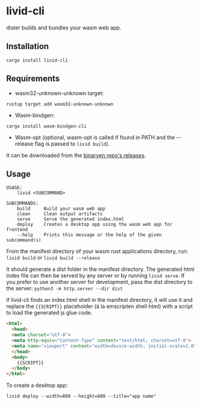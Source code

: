 # livid-cli

dister builds and bundles your wasm web app.

## Installation
`cargo install livid-cli`

## Requirements
- wasm32-unknown-unknown target:

`rustup target add wasm32-unknown-unknown`

- Wasm-bindgen:

`cargo install wasm-bindgen-cli`

- Wasm-opt (optional, wasm-opt is called if found in PATH and the --release flag is passed to `livid build`).

It can be downloaded from the [binaryen repo's releases](https://github.com/WebAssembly/binaryen/releases).

## Usage
```
USAGE:
    livid <SUBCOMMAND>

SUBCOMMANDS:
    build     Build your wasm web app
    clean     Clean output artifacts
    serve     Serve the generated index.html
    deploy    Creates a desktop app using the wasm web app for frontend
    --help    Prints this message or the help of the given subcommand(s)
```

From the manifest directory of your wasm rust applications directory, run:
`livid build` or `livid build --release`

It should generate a dist folder in the manifest directory. The generated html index file can then be served by any server or by running `livid serve`. If you prefer to use another server for development, pass the dist directory to the server:
`python3 -m http.server --dir dist`

If livid-cli finds an index.html shell in the manifest directory, it will use it and replace the `{{SCRIPT}}`  placeholder (à la emscripten shell html) with a script to load the generated js glue code.
```html
<html>
  <head>
  <meta charset="utf-8">
  <meta http-equiv="Content-Type" content="text/html; charset=utf-8">
  <meta name="viewport" content="width=device-width, initial-scale=1.0">
  </head>
  <body>
    {{SCRIPT}}
  </body>
</html>
```

To create a desktop app:
```
livid deploy --width=800 --height=600 --title="app name"
```